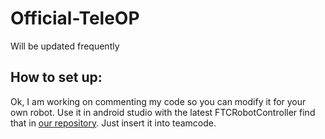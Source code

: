 # Official-TeleOP
Will be updated frequently
## How to set up:
Ok, I am working on commenting my code so you can modify it for your own robot. Use it in android studio with the latest FTCRobotController find that in [our repository](https://github.com/FIRST-Tech-Challenge/FtcRobotController/releases). Just insert it into teamcode.

